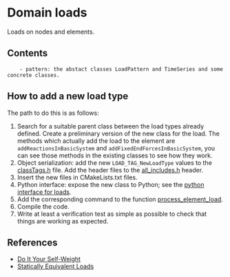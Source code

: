 # Domain loads

Loads on nodes and elements.

## Contents

        - pattern: the abstact classes LoadPattern and TimeSeries and some concrete classes.


## How to add a new load type

The path to do this is as follows:

1. Search for a suitable parent class between the load types already defined. Create a preliminary version of the new class for the load. The methods which actually add the load to the element are `addReactionsInBasicSystem` and `addFixedEndForcesInBasicSystem`, you can see those methods in the existing classes to see how they work.
2. Object serialization: add the new `LOAD_TAG_NewLoadType` values to the [classTags.h](https://github.com/xcfem/xc/blob/master/src/classTags.h) file. Add the header files to the [all_includes.h](https://github.com/xcfem/xc/blob/master/src/utility/actor/objectBroker/all_includes.h) header.
3. Insert the new files in CMakeLists.txt files.
4. Python interface: expose the new class to Python; see the [python interface for loads](https://github.com/xcfem/xc/blob/master/src/domain/load/python_interface.tcc).
5. Add the corresponding command to the function [process_element_load](https://github.com/xcfem/xc/blob/master/src/domain/load/elem_load.cc).
6. Compile the code.
7. Write at least a verification test as simple as possible to check that things are working as expected.


## References

- [Do It Your Self-Weight](https://portwooddigital.com/2023/11/05/do-it-your-self-weight/)
- [Statically Equivalent Loads](https://portwooddigital.com/2025/04/14/statically-equivalent-loads/)

